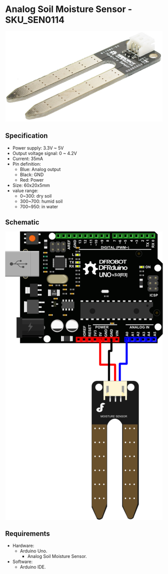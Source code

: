 # Analog Soil Moisture Sensor - SKU_SEN0114

![](pics/SEN0114.jpg)

## Specification 

* Power supply: 3.3V ~ 5V
* Output voltage signal: 0 ~ 4.2V
* Current: 35mA
* Pin definition:
	* Blue: Analog output
	* Black: GND
	* Red: Power
* Size: 60x20x5mm
* value range:
	* 0~300: dry soil
	* 300~700: humid soil
	* 700~950: in water 

## Schematic 

![](pics/SEN0114-schematic.png)

## Requirements

* Hardware:
  - Arduino Uno.
	* Analog Soil Moisture Sensor.
* Software:
	* Arduino IDE.

